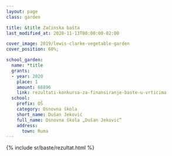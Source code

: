 ```yaml
---
layout: page
class: garden

title: &title Začinska bašta
last_modified_at: 2020-11-13T00:00:00-02:00

cover_image: 2019/lewis-clarke-vegetable-garden
cover_position: 60%;

school_garden:
  name: *title
  grants:
  - year: 2020
    place: 1
    amount: 68896
    link: rezultati-konkursa-za-finansiranje-baste-u-vrticima
  school:
    prefix: OŠ
    category: Osnovna škola
    short_name: Dušan Jeković
    full_name: Osnovna škola „Dušan Jeković”
    address:
      town: Ruma
---
```


{% include sr/baste/rezultat.html %}
